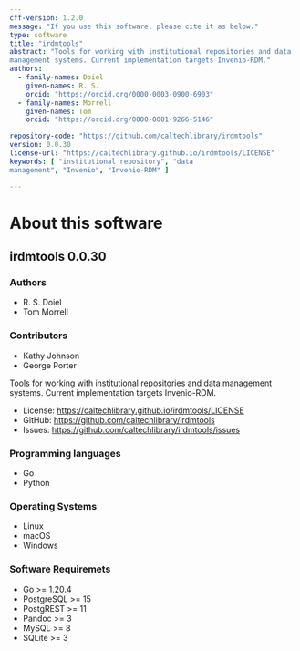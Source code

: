 ```yaml
---
cff-version: 1.2.0
message: "If you use this software, please cite it as below."
type: software
title: "irdmtools"
abstract: "Tools for working with institutional repositories and data
management systems. Current implementation targets Invenio-RDM."
authors:
  - family-names: Doiel
    given-names: R. S.
    orcid: "https://orcid.org/0000-0003-0900-6903"
  - family-names: Morrell
    given-names: Tom
    orcid: "https://orcid.org/0000-0001-9266-5146"

repository-code: "https://github.com/caltechlibrary/irdmtools"
version: 0.0.30
license-url: "https://caltechlibrary.github.io/irdmtools/LICENSE"
keywords: [ "institutional repository", "data
management", "Invenio", "Invenio-RDM" ]

---
```


About this software
===================

## irdmtools 0.0.30

### Authors

- R. S. Doiel
- Tom Morrell

### Contributors

- Kathy Johnson
- George Porter


Tools for working with institutional repositories and data management
systems. Current implementation targets Invenio-RDM.

- License: <https://caltechlibrary.github.io/irdmtools/LICENSE>
- GitHub: <https://github.com/caltechlibrary/irdmtools>
- Issues: <https://github.com/caltechlibrary/irdmtools/issues>


### Programming languages

- Go
- Python

### Operating Systems

- Linux
- macOS
- Windows

### Software Requiremets

- Go &gt;= 1.20.4
- PostgreSQL &gt;= 15
- PostgREST &gt;= 11
- Pandoc &gt;= 3
- MySQL &gt;= 8
- SQLite &gt;= 3
